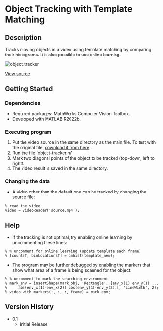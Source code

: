 # Object Tracking with Template Matching

## Description

Tracks moving objects in a video using template matching by comparing their histograms. It is also possible to use online learning.

![object_tracker](https://user-images.githubusercontent.com/29484054/193376545-b3bbc962-f46e-45bf-8cdd-8bb5e675b941.gif)

[View source](https://www.flickr.com/photos/14615186@N02/5262700641/in/photolist-923HxX-dK9zTv-dK9dGK-dKa4HR-dK8zMe-8UoUcr-HG9akj-J4CCUm-788L45-Hbtoh7-5yv4yf-J2J3bn-J2W5Yn-HULDtm-8hq3Wc-2ioHurg-dDHCwP-5q78EF-HWJnQz-23GYGXK-kwxgWa-p9LwCv-2hnjA6P-Fqzf7N-2hybWwD-2me12iF-2iM2gHJ-9goEbg-2jqmWfY-K4oPLE-SyHNNB-bygrLV-2keA3uJ-7uYRfp-2h7jadd-ne1wWi-57voFu-ctYf17-dZBpqY-2h6Qdtf-GrqPSP-gij1eK-7kLzhj-2jbxRJc-GrqQpv-G8Yhee-N9bQxv-hMhvJ2-51mxiy-GrqQw4)

## Getting Started

### Dependencies

* Required packages: MathWorks Computer Vision Toolbox.
* Developed with MATLAB R2022b.

### Executing program

1. Put the video source in the same directory as the main file. To test with the original file, [download it from here](https://www.flickr.com/photos/14615186@N02/5262700641/in/photolist-923HxX-dK9zTv-dK9dGK-dKa4HR-dK8zMe-8UoUcr-HG9akj-J4CCUm-788L45-Hbtoh7-5yv4yf-J2J3bn-J2W5Yn-HULDtm-8hq3Wc-2ioHurg-dDHCwP-5q78EF-HWJnQz-23GYGXK-kwxgWa-p9LwCv-2hnjA6P-Fqzf7N-2hybWwD-2me12iF-2iM2gHJ-9goEbg-2jqmWfY-K4oPLE-SyHNNB-bygrLV-2keA3uJ-7uYRfp-2h7jadd-ne1wWi-57voFu-ctYf17-dZBpqY-2h6Qdtf-GrqPSP-gij1eK-7kLzhj-2jbxRJc-GrqQpv-G8Yhee-N9bQxv-hMhvJ2-51mxiy-GrqQw4) .
2. Run the file 'object-tracker.m'
3. Mark two diagonal points of the object to be tracked (top-down, left to right).
4. The video result is saved in the same directory.

### Changing the data
* A video other than the default one can be tracked by changing the source file:
```
% read the video
video = VideoReader('source.mp4');
```

## Help
* If the tracking is not optimal, try enabling online learning by uncommenting these lines:
```
% % uncomment for online learning (update template each frame)
% [countsT, binLocationsT] = imhist(template_new);
```
* The program may be further debugged by enabling the markers that show what area of a frame is being scanned for the object:
```
% % uncomment to mark the searching environment
% mark_env = insertShape(mark_obj, 'Rectangle', [env_x(1) env_y(1) ...
%     abs(env_x(1)-env_x(2)) abs(env_y(1)-env_y(2))], 'LineWidth', 2);
% video_with_markers(:, :, :, frame) = mark_env;
```

## Version History
* 0.1
    * Initial Release
